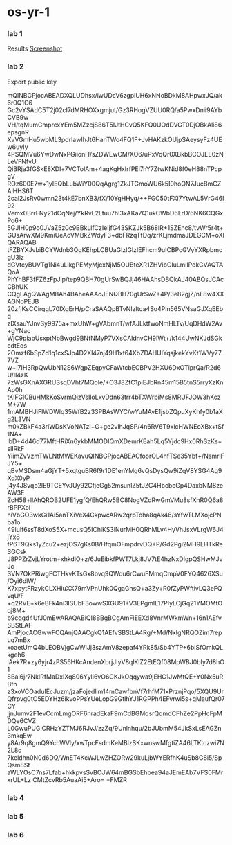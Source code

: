 # os-yr-1


### lab 1

Results [Screenshot](https://github.com/AaronTU856/os-yr-1/blob/main/lab-1/lab-1.png)


### lab 2

Export public key

mQINBGPjocABEADXQLUDhsx/iwUDcV6zgplUH6xNNoBDkM8AHpwxJQ/ak6r0Q1C6
Gc2vYSAdC5T2j02cI7dMRHOXxgmjut/Gz3RHogVZUU0RQ/a5PwxDnii9AYbCVB9w
VH/tqMumCmprcxYEm5MZzcjS86T5IJtHCvQ5KFQ0UOdDVGT0DjOBkAli86epsgnR
XvVGmHu5wbML3pdrlawIhJt6HanTWo4FQ1F+JvHAKzkOUjpSAeysyFz4UEw6uyIy
4PSQMVu6YwDwNxPGiionH/sZDWEwCM/XO6/uPxVqQr0XBkbBCOJEE0zNLeVFNfvU
QiBRja3fGSkE8XDl+7VCTolAm+4agKgHxIrfPEi7nY7ZtwKNid8f0eH88nTPcpgV
ROz600E7w+1yIEQbLubWiY00QqAgrg1ZkJTGmoWU6k5I0hoQN7JucBmCZAlHHS6T
2cal2JsRv0wmn23t4kE7bnXB3/fX/10YgHHyq/++FGC50tFXi7YtwAL5VrG46l92
Vemx0BrrFNy21dCqNej/YkRvL2Ltuu7hI3xAKa7Q1ukCWbD6LrD/6NK6CQGxPo6+
5GJIH0p9o0JVaZ5z0c9BBkLlfCzIeijfG43SKZJk5B68lR+1SZEnc8/tvWr5r4t+
GUsArwXM9KmiUeAoVMBkZWdyF3+dbFRzqTfDq/zrKLjmdmaJDEGCM+oXIQARAQAB
tFZBYXJvbiBCYWdnb3QgKEhpLCBUaGlzIGlzIEFhcm9uICBPcGVyYXRpbmcgU3lz
dGVtcyBUVTg1Ni4uLikgPEMyMjcxNjM5OUBteXR1ZHVibGluLmllPokCVAQTAQoA
PhYhBF3fFZ6zFpJlp/tep9QBH70gUrSwBQJj46HAAhsDBQkAJ40ABQsJCAcCBhUK
CQgLAgQWAgMBAh4BAheAAAoJENQBH70gUrSwZ+4P/3e82gjZ/nE8w4XXAGNoPEJB
20zfjKsCCirqgL70IXgErH/pCraSAAQpBTvNIzltca4So4Pln565VNsaGJXqEEbq
zIXsauYJnvSy9975a+mxUhW+gVAbmnT/wfAJLktfwoNmHLTv/UqDHdW2Av+gYNac
WjC9piabUsxptNbBwgd9BNfNMyP7VXsCAldnvCH9IWt+/k144UwNKJdSGkcdtEqs
2Omzf6bSpZd1q1cxSJp4D2Xl47nj49H1xt64XbZDAHUIYqsjkekYvKt1WVy777VZ
w+l7IH3RpQwUbN12S6WgpZEqpyCFaWtcbECBPV2HXU6DxOTiprQa/R2d6U/II4zK
7zWsGXnAXGRUSsqDVht7MQoIe/+O3J8ZfC1piEJbRn45m15B5tnS5rryXzKnAp0h
tKlFGlCBuHMkKoSvrmQizVsIloLxvDdn63trr4bTXWrbiMs8MRUFJOW3hKczM+7W
1mAMBHJiFlWDWlq35WfB2z33PBAsWYC/wYuMAvE1jsbZQpuXyKhfy0b1aXg2L3VN
m0kZBkF4a3rlWDsKVoNATzl+G+ge2vlhJqSP/4n6RV6T9xlcHWNEoXBx+tSf1NA+
lbD+4d46d77MftHRiXn6ykbMMODIQmXDemrKEah5Lq5Yjdc9Hx0RhSzKs+slIRkF
YiimZvVzmTWLNtMWEKavuQINBGPjocABEACfoorOL4hfTSe35Ybf+/NsmrlFJY5+
qBvMSDsm4aGjYT+5xqtguBR6f9r1DE1enYMg6vQsDysQw9iZqV8YSG4Ag9XdX0yP
j4y4J8vqo2lE9TCEYvJUy92CfjeGg52msunlZ5tJZC4HbcbcGp4DaxbNM8zeAW3E
ZcH58+llAhQROB2UFE1ygfQ/EhQRw5BC8NogVZdRwGmVMu8sfXhR0Q6a8rBPPXoi
hiVbGO3wkGi1Ai5anTXiVeX4CkpwcARw2qrpToha8qAk46/sYfwTLMXojcPNba1o
49iulf6ssT8dXoS5X+mcusQ5lChlKS3lNurMH0QRhMLv4HyVhJsxVLrgW6J4jYx8
fP6T9Qks1yZcu2+ezjOS7gKs0B/HfqmOFmpdrvDQ+P/Gd2Pgi2MH9LHTkReSGCsk
J8PPZrZvjLYrotm+xhkdiO+z/6JuEibkfPWT7Lkj8JV7tE4hzNxDIgpQSHwMJvJc
SVN7OkPRiwgFCTHkvKTsGx8bvq9QWdu6rCwuFMmqCmpV0FYQ4626XSu/Oyi6dlW/
K7xpytFRzykCLXHiuXX79mVPnUhk0QgaGhsQ+a3Zy+R0fZyPWftivLQ3eFQvqU/F
+q2RVE+k6eBFk4ni3lSUbF3owwSXGU91+V3EPgmlL17PIyLCjGq21YMOMtOqj8M+
b9cqgd4UfJ0mEwARAQABiQI8BBgBCgAmFiEEXd8VnrMWkmWn+16n1AEfvSBStLAF
AmPjocACGwwFCQAnjQAACgkQ1AEfvSBStLA4Rg/+Md/NxIgNRQOZim7repuq7mBx
xoaetUmQ4bLEOBVjgCwWIJj3szAmV8zepaf4YRk85/Sb4YTP+6biSfOmkQLkgeh6
lAek7R+zy6yjr4zPS56HKcAndenXbrjJIyV8qlKlZ2EtEQf08MpWBJ0bIy7d8hO1
8Bal6jr7NkIRfMaDxIXq806Yyli6vO6GKJkOqqywa9jEHC1JwMtQE+Y0Nx5uRBfn
z3xoVCOaduIEcJuzm/jzaFojedlim14mCawfbnVf7rhfM71xPrznjPqo/5XQU9Ur
Qfrpvg0tO5EDYHz6ikvoPPsYUeLopG9GtIhYJ1RGPPh4EFvrwl5s+qMaufQr07CY
jjnJumv2F1evCcmLmgORF6nradEkaF9mCdBGMqsrQqmdCFhZe2PpHcFpMDQe6CVZ
L0GwuPUGlCRHzYZTMJ6RJvJ/zzZq/9Unlnhqu/2bJUbmM54JkSxLsEAGZn3mkqEw
y8Ar9q8gmQ9YchWVly/xwTpcFsdmKeMBlzSKxwnswMfgtiZA46LTKtczwi7N2L8c
7keldhn0N0d6DQ/WnET4KcWJLwZHZORw29kuLjbWYERfhK4uSb8G8i5/SpQsm8St
aWLYOsC7ns7Lfab+hkkpvsSvBOJW64mBGSbEhbea94aJEmEAb7VFS0FMrxrUL+Lz
CMtZcvRb5AuaAi5+Aro=
=FMZR

### lab 4

### lab 5

### lab 6
